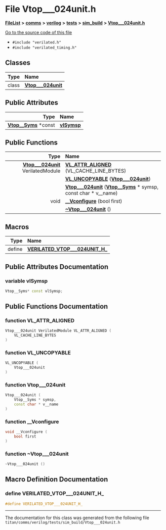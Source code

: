 

# File Vtop\_\_\_024unit.h



[**FileList**](files.md) **>** [**comms**](dir_15e9a61cbc095141a3f886f43eb6818f.md) **>** [**verilog**](dir_549b42112f6dc36cf8af5f13bada3f17.md) **>** [**tests**](dir_359bc3875cb3adaee3d3f269dbe0d6e4.md) **>** [**sim\_build**](dir_816ed350c72cf5de8127e0b7e8b74e54.md) **>** [**Vtop\_\_\_024unit.h**](Vtop______024unit_8h.md)

[Go to the source code of this file](Vtop______024unit_8h_source.md)



* `#include "verilated.h"`
* `#include "verilated_timing.h"`















## Classes

| Type | Name |
| ---: | :--- |
| class | [**Vtop\_\_\_024unit**](classVtop______024unit.md) <br> |






## Public Attributes

| Type | Name |
| ---: | :--- |
|  [**Vtop\_\_Syms**](classVtop____Syms.md) \*const | [**vlSymsp**](#variable-vlsymsp)  <br> |
















## Public Functions

| Type | Name |
| ---: | :--- |
|  [**Vtop\_\_\_024unit**](classVtop______024unit.md) VerilatedModule | [**VL\_ATTR\_ALIGNED**](#function-vl_attr_aligned) (VL\_CACHE\_LINE\_BYTES) <br> |
|   | [**VL\_UNCOPYABLE**](#function-vl_uncopyable) ([**Vtop\_\_\_024unit**](classVtop______024unit.md)) <br> |
|   | [**Vtop\_\_\_024unit**](#function-vtop___024unit) ([**Vtop\_\_Syms**](classVtop____Syms.md) \* symsp, const char \* v\_\_name) <br> |
|  void | [**\_\_Vconfigure**](#function-__vconfigure) (bool first) <br> |
|   | [**~Vtop\_\_\_024unit**](#function-vtop___024unit) () <br> |



























## Macros

| Type | Name |
| ---: | :--- |
| define  | [**VERILATED\_VTOP\_\_\_024UNIT\_H\_**](Vtop______024unit_8h.md#define-verilated_vtop___024unit_h_)  <br> |

## Public Attributes Documentation




### variable vlSymsp 

```C++
Vtop__Syms* const vlSymsp;
```



## Public Functions Documentation




### function VL\_ATTR\_ALIGNED 

```C++
Vtop___024unit VerilatedModule VL_ATTR_ALIGNED (
    VL_CACHE_LINE_BYTES
) 
```






### function VL\_UNCOPYABLE 

```C++
VL_UNCOPYABLE (
    Vtop___024unit
) 
```






### function Vtop\_\_\_024unit 

```C++
Vtop___024unit (
    Vtop__Syms * symsp,
    const char * v__name
) 
```






### function \_\_Vconfigure 

```C++
void __Vconfigure (
    bool first
) 
```






### function ~Vtop\_\_\_024unit 

```C++
~Vtop___024unit () 
```



## Macro Definition Documentation





### define VERILATED\_VTOP\_\_\_024UNIT\_H\_ 

```C++
#define VERILATED_VTOP___024UNIT_H_ 
```




------------------------------
The documentation for this class was generated from the following file `titan/comms/verilog/tests/sim_build/Vtop___024unit.h`

